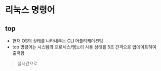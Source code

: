 # 리눅스 명령어

## top
* 현재 OS의 상태를 나타내주는 CLI 어플리케이션임
* top 명령어는 시스템의 프로세스/멤노리 사용 상태를 5초 간격으로 업데이트하여 출력함
> 실시간으로 

